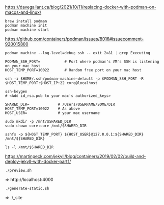 https://davegallant.ca/blog/2021/10/11/replacing-docker-with-podman-on-macos-and-linux/

```
brew install podman
podman machine init
podman machine start
```

https://github.com/containers/podman/issues/8016#issuecomment-920015800

```
podman machine --log-level=debug ssh -- exit 2>&1 | grep Executing
```

```
PODMAN_SSH_PORT=           # Port where podman's VM's SSH is listening on your mac host
HOST_TEMP_PORT=10022       # Random free port on your mac host

ssh -i $HOME/.ssh/podman-machine-default -p $PODMAN_SSH_PORT -R $HOST_TEMP_PORT:$HOST_IP:22 core@localhost
```

```
ssh-keygen
# <Add id_rsa.pub to your mac's authorized_keys>
```

```
SHARED_DIR=             # /Users/USERNAME/SOME/DIR
HOST_TEMP_PORT=10022    # As above
HOST_USER=              # your mac username

sudo mkdir -p /mnt/$SHARED_DIR
sudo chown core:core /mnt/$SHARED_DIR

sshfs -p ${HOST_TEMP_PORT} ${HOST_USER}@127.0.0.1:${SHARED_DIR} /mnt/${SHARED_DIR}

ls -l /mnt/$SHARED_DIR
```



https://martinpeck.com/jekyll/blog/containers/2019/02/02/build-and-deploy-jekyll-with-docker-part1/

```
./preview.sh
```

=> http://localhost:4000 

```
./generate-static.sh
```

=>  ./_site
